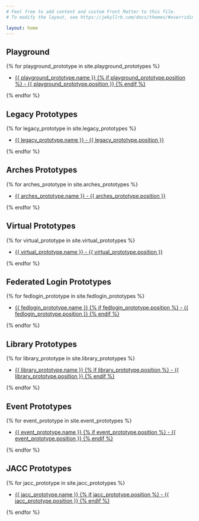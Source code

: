 ```yaml
---
# Feel free to add content and custom Front Matter to this file.
# To modify the layout, see https://jekyllrb.com/docs/themes/#overriding-theme-defaults

layout: home
---
```

<div class="grid columns_3:lg columns_2:md columns_1 gap_4">
<div class="">
<h2 class="font_display">Playground</h2>
{% for playground_prototype in site.playground_prototypes %}
  <ul class="ul_none ">
<li class="p_3 p-l_0 h:bg_primary-5">    <a href="{{ playground_prototype.url | append: site.github.build_revision | relative_url }}">
      {{ playground_prototype.name }}
      {% if playground_prototype.position %}
         - {{ playground_prototype.position }}
      {% endif %}
    </a></li>
  </ul>
{% endfor %}
</div>
<div class="">
<h2 class="font_display">Legacy Prototypes</h2>
{% for legacy_prototype in site.legacy_prototypes %}
  <ul class="ul_none ">
<li class="p_3 p-l_0 h:bg_primary-5">    <a href="{{ legacy_prototype.url | append: site.github.build_revision | relative_url }}">
      {{ legacy_prototype.name }} - {{ legacy_prototype.position }}
    </a></li>
  </ul>
{% endfor %}
</div>
<div class="">
<h2 class="font_display">Arches Prototypes</h2>
{% for arches_prototype in site.arches_prototypes %}
  <ul class="ul_none ">
<li class="p_3 p-l_0 h:bg_primary-5">    <a href="{{ arches_prototype.url | append: site.github.build_revision | relative_url }}">
      {{ arches_prototype.name }} - {{ arches_prototype.position }}
    </a></li>
  </ul>
{% endfor %}
</div>
<div class="">
<h2 class="font_display">Virtual Prototypes</h2>
{% for virtual_prototype in site.virtual_prototypes %}
  <ul class="ul_none ">
<li class="p_3 p-l_0 h:bg_primary-5">    <a href="{{ virtual_prototype.url | append: site.github.build_revision | relative_url }}">
      {{ virtual_prototype.name }} - {{ virtual_prototype.position }}
    </a></li>
  </ul>
{% endfor %}
</div>
<div class="">
<h2 class="font_display">Federated Login Prototypes</h2>
{% for fedlogin_prototype in site.fedlogin_prototypes %}
  <ul class="ul_none ">
<li class="p_3 p-l_0 h:bg_primary-5">    <a href="{{ fedlogin_prototype.url | append: site.github.build_revision | relative_url }}">
      {{ fedlogin_prototype.name }}
      {% if fedlogin_prototype.position %}
         - {{ fedlogin_prototype.position }}
      {% endif %}
    </a></li>
  </ul>
{% endfor %}
</div>
<div class="">
<h2 class="font_display">Library Prototypes</h2>
{% for library_prototype in site.library_prototypes %}
  <ul class="ul_none ">
<li class="p_3 p-l_0 h:bg_primary-5">    <a href="{{ library_prototype.url | append: site.github.build_revision | relative_url }}">
      {{ library_prototype.name }}
      {% if library_prototype.position %}
         - {{ library_prototype.position }}
      {% endif %}
    </a></li>
  </ul>
{% endfor %}
</div>
<div class="">
<h2 class="font_display">Event Prototypes</h2>
{% for event_prototype in site.event_prototypes %}
  <ul class="ul_none ">
<li class="p_3 p-l_0 h:bg_primary-5">    <a href="{{ event_prototype.url | append: site.github.build_revision | relative_url }}">
      {{ event_prototype.name }}
      {% if event_prototype.position %}
         - {{ event_prototype.position }}
      {% endif %}
    </a></li>
  </ul>
{% endfor %}
</div>
<div class="">
<h2 class="font_display">JACC Prototypes</h2>
{% for jacc_prototype in site.jacc_prototypes %}
  <ul class="ul_none ">
<li class="p_3 p-l_0 h:bg_primary-5">    <a href="{{ jacc_prototype.url | append: site.github.build_revision | relative_url }}">
      {{ jacc_prototype.name }}
      {% if jacc_prototype.position %}
         - {{ jacc_prototype.position }}
      {% endif %}
    </a></li>
  </ul>
{% endfor %}
</div>
</div>
